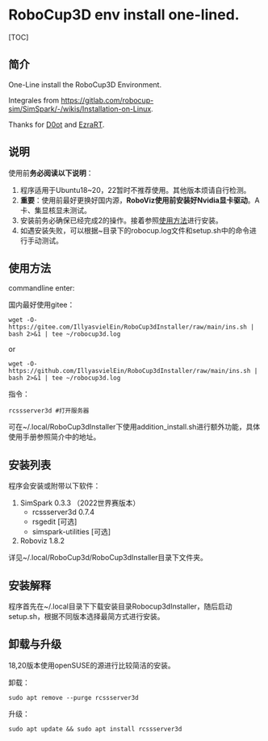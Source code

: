 # RoboCup3D env install one-lined.

[TOC]

## 简介

One-Line install the RoboCup3D Environment.

Integrales from https://gitlab.com/robocup-sim/SimSpark/-/wikis/Installation-on-Linux.

Thanks for [D0ot](https://github.com/D0ot) and [EzraRT](https://github.com/EzraRT).

## 说明

使用前**务必阅读以下说明**：

1. 程序适用于Ubuntu18~20，22暂时不推荐使用。其他版本烦请自行检测。
2. **重要**：使用前最好更换好国内源，**RoboViz使用前安装好Nvidia显卡驱动**。A卡、集显核显未测试。
3. 安装前务必确保已经完成2的操作。接着参照[使用方法](#使用方法)进行安装。
4. 如遇安装失败，可以根据~目录下的robocup.log文件和setup.sh中的命令进行手动测试。

## 使用方法

commandline enter:

国内最好使用gitee：
```shell
wget -O- https://gitee.com/IllyasvielEin/RoboCup3dInstaller/raw/main/ins.sh | bash 2>&1 | tee ~/robocup3d.log
```

or

```shell
wget -O- https://github.com/IllyasvielEin/RoboCup3dInstaller/raw/main/ins.sh | bash 2>&1 | tee ~/robocup3d.log
```

指令：

```shell
rcssserver3d #打开服务器
```

可在~/.local/RoboCup3dInstaller下使用addition_install.sh进行额外功能，具体使用手册参照简介中的地址。

## 安装列表

程序会安装或附带以下软件：

1. SimSpark 0.3.3 （2022世界赛版本）
   - rcssserver3d 0.7.4
   - rsgedit \[可选]
   - simspark-utilities \[可选]
2. Roboviz 1.8.2

详见~/.local/RoboCup3d/RoboCup3dInstaller目录下文件夹。

## 安装解释

程序首先在~/.local目录下下载安装目录Robocup3dInstaller，随后启动setup.sh，根据不同版本选择最简方式进行安装。

## 卸载与升级

18,20版本使用openSUSE的源进行比较简洁的安装。

卸载：

```shell
sudo apt remove --purge rcssserver3d
```

升级：

```shell
sudo apt update && sudo apt install rcssserver3d 
```

